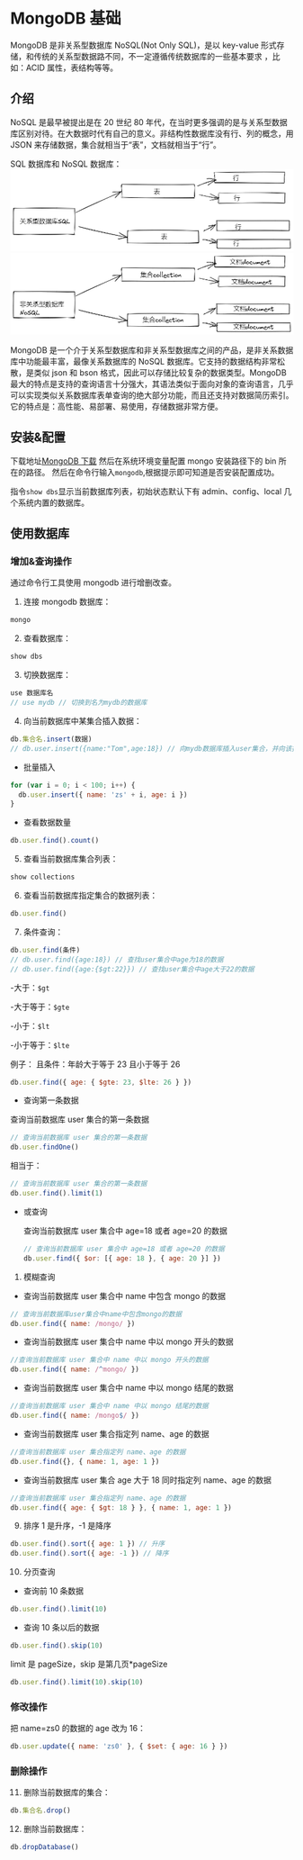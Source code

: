 # MongoDB 基础

MongoDB 是非关系型数据库 NoSQL(Not Only SQL)，是以 key-value 形式存储，和传统的关系型数据路不同，不一定遵循传统数据库的一些基本要求
，比如：ACID 属性，表结构等等。

## 介绍

NoSQL 是最早被提出是在 20 世纪 80 年代，在当时更多强调的是与关系型数据库区别对待。在大数据时代有自己的意义。非结构性数据库没有行、列的概念，用 JSON 来存储数据，集合就相当于“表”，文档就相当于“行”。

SQL 数据库和 NoSQL 数据库：
![sql](./imgs/sql.png)
![nosql](./imgs/nosql.png)

MongoDB 是一个介于关系型数据库和非关系型数据库之间的产品，是非关系数据库中功能最丰富，最像关系数据库的 NoSQL 数据库。它支持的数据结构非常松散，是类似 json 和 bson 格式，因此可以存储比较复杂的数据类型。MongoDB 最大的特点是支持的查询语言十分强大，其语法类似于面向对象的查询语言，几乎可以实现类似关系数据库表单查询的绝大部分功能，而且还支持对数据简历索引。它的特点是：高性能、易部署、易使用，存储数据非常方便。

## 安装&配置

下载地址[MongoDB 下载](http://www.mongodb.com)
然后在系统环境变量配置 mongo 安装路径下的 bin 所在的路径。
然后在命令行输入`mongodb`,根据提示即可知道是否安装配置成功。

指令`show dbs`显示当前数据库列表，初始状态默认下有 admin、config、local 几个系统内置的数据库。

## 使用数据库

### 增加&查询操作

通过命令行工具使用 mongodb 进行增删改查。

1. 连接 mongodb 数据库：

```js
mongo
```

2. 查看数据库：

```js
show dbs
```

3. 切换数据库：

```js
use 数据库名
// use mydb // 切换到名为mydb的数据库
```

4. 向当前数据库中某集合插入数据：

```js
db.集合名.insert(数据)
// db.user.insert({name:"Tom",age:18}) // 向mydb数据库插入user集合，并向该插入插入一条数据
```

- 批量插入

```js
for (var i = 0; i < 100; i++) {
  db.user.insert({ name: 'zs' + i, age: i })
}
```

- 查看数据数量

```js
db.user.find().count()
```

5. 查看当前数据库集合列表：

```js
show collections
```

6. 查看当前数据库指定集合的数据列表：

```js
db.user.find()
```

7. 条件查询：

```js
db.user.find(条件)
// db.user.find({age:18}) // 查找user集合中age为18的数据
// db.user.find({age:{$gt:22}}) // 查找user集合中age大于22的数据
```

-大于：`$gt`

-大于等于：`$gte`

-小于：`$lt`

-小于等于：`$lte`

例子：
且条件：年龄大于等于 23 且小于等于 26

```js
db.user.find({ age: { $gte: 23, $lte: 26 } })
```

- 查询第一条数据

查询当前数据库 user 集合的第一条数据

```js
// 查询当前数据库 user 集合的第一条数据
db.user.findOne()
```

相当于：

```js
// 查询当前数据库 user 集合的第一条数据
db.user.find().limit(1)
```

- 或查询

  查询当前数据库 user 集合中 age=18 或者 age=20 的数据

  ```js
  // 查询当前数据库 user 集合中 age=18 或者 age=20 的数据
  db.user.find({ $or: [{ age: 18 }, { age: 20 }] })
  ```

1. 模糊查询

- 查询当前数据库 user 集合中 name 中包含 mongo 的数据

```js
// 查询当前数据库user集合中name中包含mongo的数据
db.user.find({ name: /mongo/ })
```

- 查询当前数据库 user 集合中 name 中以 mongo 开头的数据

```js
//查询当前数据库 user 集合中 name 中以 mongo 开头的数据
db.user.find({ name: /^mongo/ })
```

- 查询当前数据库 user 集合中 name 中以 mongo 结尾的数据

```js
//查询当前数据库 user 集合中 name 中以 mongo 结尾的数据
db.user.find({ name: /mongo$/ })
```

- 查询当前数据库 user 集合指定列 name、age 的数据

```js
//查询当前数据库 user 集合指定列 name、age 的数据
db.user.find({}, { name: 1, age: 1 })
```

- 查询当前数据库 user 集合 age 大于 18 同时指定列 name、age 的数据

```js
//查询当前数据库 user 集合指定列 name、age 的数据
db.user.find({ age: { $gt: 18 } }, { name: 1, age: 1 })
```

9. 排序
   1 是升序，-1 是降序

```js
db.user.find().sort({ age: 1 }) // 升序
db.user.find().sort({ age: -1 }) // 降序
```

10. 分页查询

- 查询前 10 条数据

```js
db.user.find().limit(10)
```

- 查询 10 条以后的数据

```js
db.user.find().skip(10)
```

limit 是 pageSize，skip 是第几页\*pageSize

```js
db.user.find().limit(10).skip(10)
```

### 修改操作

把 name=zs0 的数据的 age 改为 16：

```js
db.user.update({ name: 'zs0' }, { $set: { age: 16 } })
```

### 删除操作

11. 删除当前数据库的集合：

```js
db.集合名.drop()
```

12. 删除当前数据库：

```js
db.dropDatabase()
```
